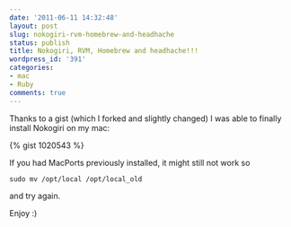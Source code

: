 ```yaml
---
date: '2011-06-11 14:32:48'
layout: post
slug: nokogiri-rvm-homebrew-and-headhache
status: publish
title: Nokogiri, RVM, Homebrew and headhache!!!
wordpress_id: '391'
categories:
- mac
- Ruby
comments: true
---
```


Thanks to a gist (which I forked and slightly changed) I was able to finally install Nokogiri on my mac:

{% gist 1020543 %}

If you had MacPorts previously installed, it might still not work so
```
sudo mv /opt/local /opt/local_old
```
and try again.

Enjoy :)




